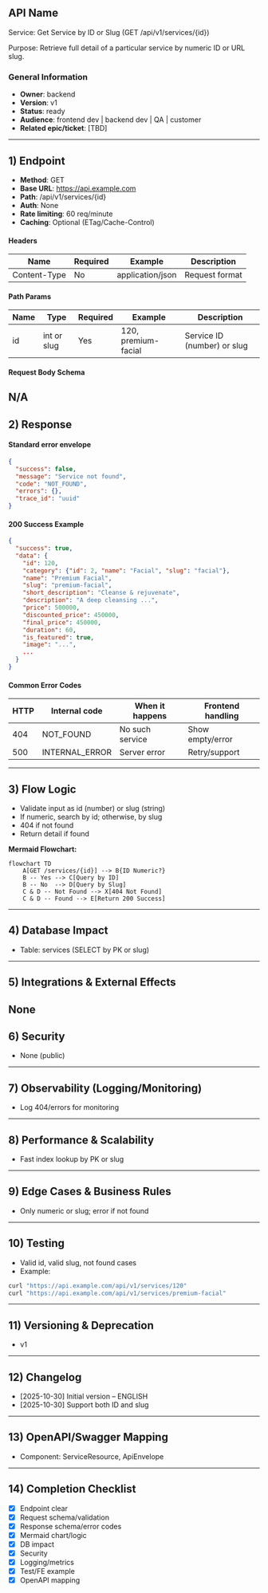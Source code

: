 ## API Name
Service: Get Service by ID or Slug (GET /api/v1/services/{id})

Purpose: Retrieve full detail of a particular service by numeric ID or URL slug.

### General Information
- **Owner**: backend
- **Version**: v1
- **Status**: ready
- **Audience**: frontend dev | backend dev | QA | customer
- **Related epic/ticket**: [TBD]
---
## 1) Endpoint
- **Method**: GET
- **Base URL**: https://api.example.com
- **Path**: /api/v1/services/{id}
- **Auth**: None
- **Rate limiting**: 60 req/minute
- **Caching**: Optional (ETag/Cache-Control)

#### Headers
| Name         | Required | Example            | Description        |
|--------------|----------|--------------------|--------------------|
| Content-Type | No       | application/json   | Request format     |

#### Path Params
| Name | Type         | Required | Example              | Description                     |
|------|--------------|----------|----------------------|---------------------------------|
| id   | int or slug  | Yes      | 120, premium-facial  | Service ID (number) or slug     |

#### Request Body Schema
N/A
---
## 2) Response
#### Standard error envelope
```json
{
  "success": false,
  "message": "Service not found",
  "code": "NOT_FOUND",
  "errors": {},
  "trace_id": "uuid"
}
```
#### 200 Success Example
```json
{
  "success": true,
  "data": {
    "id": 120,
    "category": {"id": 2, "name": "Facial", "slug": "facial"},
    "name": "Premium Facial",
    "slug": "premium-facial",
    "short_description": "Cleanse & rejuvenate",
    "description": "A deep cleansing ...",
    "price": 500000,
    "discounted_price": 450000,
    "final_price": 450000,
    "duration": 60,
    "is_featured": true,
    "image": "...",
    ...
  }
}
```
#### Common Error Codes
| HTTP | Internal code    | When it happens        | Frontend handling |
|------|------------------|------------------------|-------------------|
| 404  | NOT_FOUND        | No such service        | Show empty/error  |
| 500  | INTERNAL_ERROR   | Server error           | Retry/support     |
---
## 3) Flow Logic
- Validate input as id (number) or slug (string)
- If numeric, search by id; otherwise, by slug
- 404 if not found
- Return detail if found

**Mermaid Flowchart:**
```mermaid
flowchart TD
    A[GET /services/{id}] --> B{ID Numeric?}
    B -- Yes --> C[Query by ID]
    B -- No  --> D[Query by Slug]
    C & D -- Not Found --> X[404 Not Found]
    C & D -- Found --> E[Return 200 Success]
```
---
## 4) Database Impact
- Table: services (SELECT by PK or slug)
---
## 5) Integrations & External Effects
None
---
## 6) Security
- None (public)
---
## 7) Observability (Logging/Monitoring)
- Log 404/errors for monitoring
---
## 8) Performance & Scalability
- Fast index lookup by PK or slug
---
## 9) Edge Cases & Business Rules
- Only numeric or slug; error if not found
---
## 10) Testing
- Valid id, valid slug, not found cases
- Example:
```bash
curl "https://api.example.com/api/v1/services/120"
curl "https://api.example.com/api/v1/services/premium-facial"
```
---
## 11) Versioning & Deprecation
- v1
---
## 12) Changelog
- [2025-10-30] Initial version – ENGLISH
- [2025-10-30] Support both ID and slug
---
## 13) OpenAPI/Swagger Mapping
- Component: ServiceResource, ApiEnvelope
---
## 14) Completion Checklist
- [x] Endpoint clear
- [x] Request schema/validation
- [x] Response schema/error codes
- [x] Mermaid chart/logic
- [x] DB impact
- [x] Security
- [x] Logging/metrics
- [x] Test/FE example
- [x] OpenAPI mapping
